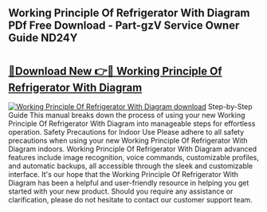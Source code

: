 ## Working Principle Of Refrigerator With Diagram PDf Free Download - Part-gzV Service Owner Guide ND24Y

# <h2><a href="http://dfuehyr.blite.top/?on=Working+Principle+Of+Refrigerator+With+Diagram">🔗Download New 👉🔴 Working Principle Of Refrigerator With Diagram</a></h2>

[![Working Principle Of Refrigerator With Diagram download](https://i.imgur.com/lujVjoI.png)](http://dfuehyr.blite.top/?on=Working+Principle+Of+Refrigerator+With+Diagram)
Step-by-Step Guide This manual breaks down the process of using your new Working Principle Of Refrigerator With Diagram into manageable steps for effortless operation. Safety Precautions for Indoor Use Please adhere to all safety precautions when using your new Working Principle Of Refrigerator With Diagram indoors. Working Principle Of Refrigerator With Diagram advanced features include image recognition, voice commands, customizable profiles, and automatic backups, all accessible through the sleek and customizable interface. It's our hope that the Working Principle Of Refrigerator With Diagram has been a helpful and user-friendly resource in helping you get started with your new product. Should you require any assistance or clarification, please do not hesitate to contact our customer support team.
